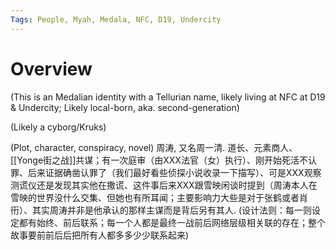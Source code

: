 ```yaml
---
Tags: People, Myah, Medala, NFC, D19, Undercity
---
```


# Overview

(This is an Medalian identity with a Tellurian name, likely living at NFC at D19 & Undercity; Likely local-born, aka. second-generation)

(Likely a cyborg/Kruks)

(Plot, character, conspiracy, novel) 周涛, 又名周一清. 道长、元素商人、[[Yonge街之战]]共谋；有一次庭审（由XXX法官（女）执行）、刚开始死活不认罪、后来证据确凿认罪了（我们最好看些侦探小说收录一下描写）、可是XXX观察测谎仪还是发现其实他在撒谎、这件事后来XXX跟雪映闲谈时提到（周涛本人在雪映的世界没什么交集、但她也有所耳闻；主要影响力大些是对于张鹤或者肖衎）、其实周涛并非是他承认的那样主谋而是背后另有其人. (设计法则：每一则设定都有始终、前后联系；每一个人都是最终一战前后网络层级相关联的存在；整个故事要前前后后把所有人都多多少少联系起来)